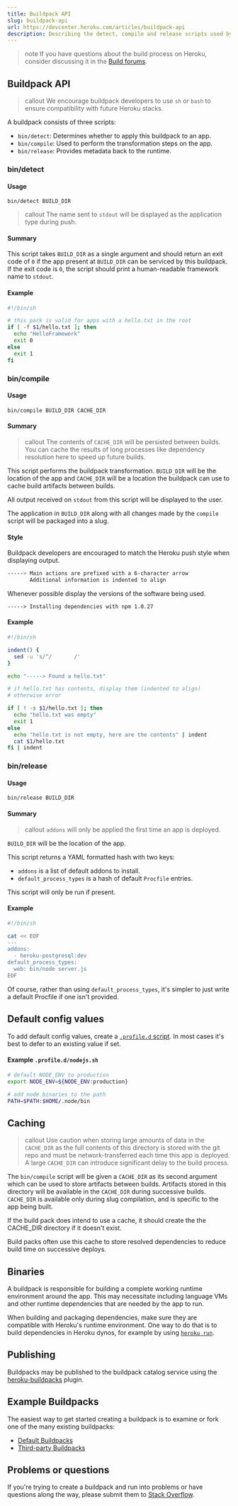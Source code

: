 ```yaml
---
title: Buildpack API
slug: buildpack-api
url: https://devcenter.heroku.com/articles/buildpack-api
description: Describing the detect, compile and release scripts used by a buildpack implementation.
---
```


> note
> If you have questions about the build process on Heroku, consider discussing it in the [Build forums](https://discussion.heroku.com/category/build).

## Buildpack API

> callout
> We encourage buildpack developers to use `sh` or `bash` to ensure compatibility with future Heroku stacks.

A buildpack consists of three scripts:

* `bin/detect`: Determines whether to apply this buildpack to an app.
* `bin/compile`: Used to perform the transformation steps on the app.
* `bin/release`: Provides metadata back to the runtime.

### bin/detect

#### Usage

```
bin/detect BUILD_DIR
```

> callout
> The name sent to `stdout` will be displayed as the application type during push.


#### Summary

This script takes `BUILD_DIR` as a single argument and should return an exit code of `0` if the app present at `BUILD_DIR` can be serviced by this buildpack. If the exit code is `0`, the script should print a human-readable framework name to `stdout`.

#### Example

```bash
#!/bin/sh

# this pack is valid for apps with a hello.txt in the root
if [ -f $1/hello.txt ]; then
  echo "HelloFramework"
  exit 0
else
  exit 1
fi
```

### bin/compile

#### Usage

```
bin/compile BUILD_DIR CACHE_DIR
```

#### Summary

> callout
> The contents of `CACHE_DIR` will be persisted between builds. You can cache the results of long processes like dependency resolution here to speed up future builds.

This script performs the buildpack transformation. `BUILD_DIR` will be the location of the app and
`CACHE_DIR` will be a location the buildpack can use to cache build artifacts between builds.

All output received on `stdout` from this script will be displayed to the user.

The application in `BUILD_DIR` along with all changes made by the `compile` script will be packaged into a slug.

#### Style

Buildpack developers are encouraged to match the Heroku push style when displaying output.

```bash
-----> Main actions are prefixed with a 6-character arrow
       Additional information is indented to align
```

Whenever possible display the versions of the software being used.

```
-----> Installing dependencies with npm 1.0.27
```

#### Example

```bash
#!/bin/sh

indent() {
  sed -u 's/^/       /'
}

echo "-----> Found a hello.txt"

# if hello.txt has contents, display them (indented to align)
# otherwise error

if [ ! -s $1/hello.txt ]; then
  echo "hello.txt was empty"
  exit 1
else
  echo "hello.txt is not empty, here are the contents" | indent
  cat $1/hello.txt
fi | indent
```
    
### bin/release

#### Usage

```
bin/release BUILD_DIR
```

#### Summary

> callout
> `addons` will only be applied the first time an app is deployed.

`BUILD_DIR` will be the location of the app.

This script returns a YAML formatted hash with two keys:

* `addons` is a list of default addons to install.
* `default_process_types` is a hash of default `Procfile` entries.

This script will only be run if present. 

#### Example

```bash
#!/bin/sh

cat << EOF
---
addons:
  - heroku-postgresql:dev
default_process_types:
  web: bin/node server.js
EOF
```

Of course, rather than using `default_process_types`, it's simpler to just write a default Procfile if one isn't provided.

## Default config values 

To add default config values, create a [`.profile.d` script](/profiled). In most cases it's best to defer to an existing value if set.                                             

#### Example `.profile.d/nodejs.sh`

```bash
# default NODE_ENV to production
export NODE_ENV=${NODE_ENV:production}

# add node binaries to the path
PATH=$PATH:$HOME/.node/bin
```

## Caching

> callout
> Use caution when storing large amounts of data in the `CACHE_DIR` as the full contents of this directory is stored with the git repo and must be network-transferred each time this app is deployed. A large `CACHE_DIR` can introduce significant delay to the build process.

The `bin/compile` script will be given a `CACHE_DIR` as its second argument which can be used to store artifacts between builds. Artifacts stored in this directory will be available in the `CACHE_DIR` during successive builds. `CACHE_DIR` is available only during slug compilation, and is specific to the app being built.

If the build pack does intend to use a cache, it should create the the CACHE_DIR directory if it doesn't exist.

Build packs often use this cache to store resolved dependencies to reduce build time on successive deploys.

## Binaries

A buildpack is responsible for building a complete working runtime environment around the app. This may necessitate including language VMs and other runtime dependencies that are needed by the app to run.

When building and packaging dependencies, make sure they are compatible with Heroku's runtime environment. One way to do that is to build dependencies in Heroku dynos, for example by using [`heroku run`](one-off-dynos).

## Publishing

Buildpacks may be published to the buildpack catalog service using the [heroku-buildpacks](https://github.com/heroku/heroku-buildpacks) plugin.

## Example Buildpacks

The easiest way to get started creating a buildpack is to examine or fork one of the many existing buildpacks:
* [Default Buildpacks](buildpacks#default-buildpacks)
* [Third-party Buildpacks](third-party-buildpacks)

## Problems or questions

If you're trying to create a buildpack and run into problems or have questions along the way, please submit them to [Stack Overflow](http://stackoverflow.com/questions/ask?tags=heroku,buildpack).